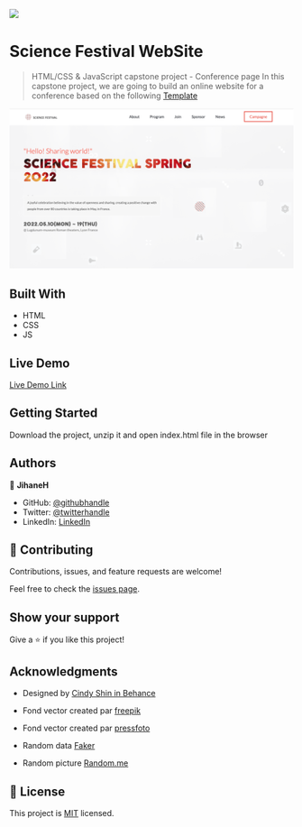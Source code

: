 ![](https://img.shields.io/badge/Microverse-blueviolet)

# Science Festival WebSite

> HTML/CSS & JavaScript capstone project - Conference page
> In this capstone project, we are going to build an online website for a conference based on the following [Template](https://www.behance.net/gallery/29845175/CC-Global-Summit-2015)

![screenshot](./app_screenshot.png)

## Built With

- HTML
- CSS
- JS

## Live Demo

[Live Demo Link](https://jihaneh.github.io/ScienceFestivalSite)

## Getting Started

Download the project, unzip it and open index.html file in the browser

## Authors

👤 **JihaneH**

- GitHub: [@githubhandle](https://github.com/jihaneH)
- Twitter: [@twitterhandle](https://twitter.com/jijihaddad)
- LinkedIn: [LinkedIn](https://linkedin.com/in/jihane-haddad/)

## 🤝 Contributing

Contributions, issues, and feature requests are welcome!

Feel free to check the [issues page](../../issues/).

## Show your support

Give a ⭐️ if you like this project!

## Acknowledgments

- Designed by [Cindy Shin in Behance](https://www.behance.net/gallery/29845175/CC-Global-Summit-2015)
- Fond vector created par [freepik](https://fr.freepik.com/vecteurs/fond)
- Fond vector created par [pressfoto](https://fr.freepik.com/photos/femme)

- Random data [Faker](https://github.com/marak/Faker.js/)
- Random picture [Random.me](https://randomuser.me/)

## 📝 License

This project is [MIT](./MIT.md) licensed.
